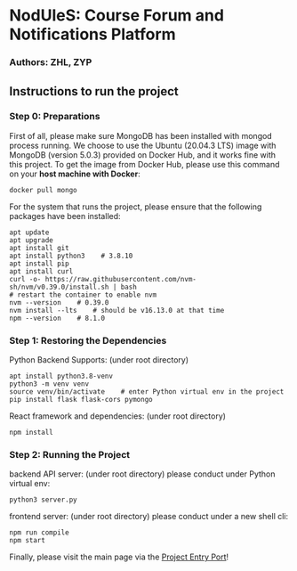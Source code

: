 # NodUleS: Course Forum and Notifications Platform
### Authors: ZHL, ZYP

## Instructions to run the project

### Step 0: Preparations
First of all, please make sure MongoDB has been installed with mongod process running. 
We choose to use the Ubuntu (20.04.3 LTS) image with MongoDB (version 5.0.3) provided on Docker Hub, and it works fine with this project. To get the image from Docker Hub, please use this command on your **host machine with Docker**:
```
docker pull mongo
```
For the system that runs the project, please ensure that the following packages have been installed:
```
apt update
apt upgrade
apt install git
apt install python3    # 3.8.10
apt install pip
apt install curl
curl -o- https://raw.githubusercontent.com/nvm-sh/nvm/v0.39.0/install.sh | bash
# restart the container to enable nvm
nvm --version    # 0.39.0
nvm install --lts    # should be v16.13.0 at that time
npm --version    # 8.1.0
```

### Step 1: Restoring the Dependencies
Python Backend Supports:
(under root directory)
```
apt install python3.8-venv
python3 -m venv venv
source venv/bin/activate    # enter Python virtual env in the project
pip install flask flask-cors pymongo
```
React framework and dependencies:
(under root directory)
```
npm install
```

### Step 2: Running the Project
backend API server:
(under root directory) please conduct under Python virtual env:
```
python3 server.py
```
frontend server:
(under root directory) please conduct under a new shell cli:
```
npm run compile
npm start
```
Finally, please visit the main page via the [Project Entry Port](http://localhost:3000)!